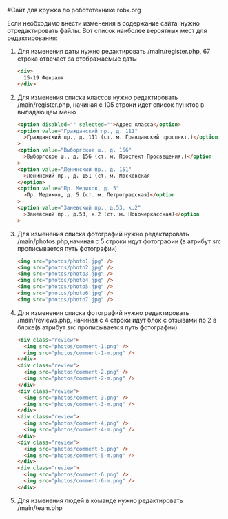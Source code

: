 #Сайт для кружка по робототехнике robx.org

Если необходимо внести изменения в содержание сайта, нужно отредактировать файлы.
Вот список наиболее вероятных мест для редактирования:

1. Для изменения даты нужно редактировать /main/register.php, 67 строка отвечает за отображаемые даты
   ```html
   <div>
     15-19 Февраля
   </div>
   ```
2. Для изменения списка классов нужно редактировать /main/register.php, начиная с 105 строки идет список пунктов в выпадающем меню
   ```html
   <option disabled="" selected="">Адрес класса</option>
   <option value="Гражданский пр., д. 111"
     >Гражданский пр., д. 111 (ст. м. Гражданский проспект.)</option
   >
   <option value="Выборгское ш., д. 156"
     >Выборгское ш., д. 156 (ст. м. Проспект Просвещения.)</option
   >
   <option value="Ленинский пр., д. 151"
     >Ленинский пр., д. 151 (ст. м. Московская
   </option>
   <option value="Пр. Медиков, д. 5"
     >Пр. Медиков, д. 5 (ст. м. Петроградская)</option
   >
   <option value="Заневский пр., д.53, к.2"
     >Заневский пр., д.53, к.2 (ст. м. Новочеркасская)</option
   >
   ```
3. Для изменения списка фотографий нужно редактировать /main/photos.php,начиная с 5 строки идут фотографии (в атрибут src прописывается путь фотографии)

   ```html
   <img src="photos/photo1.jpg" />
   <img src="photos/photo2.jpg" />
   <img src="photos/photo3.jpg" />
   <img src="photos/photo4.jpg" />
   <img src="photos/photo5.jpg" />
   <img src="photos/photo6.jpg" />
   <img src="photos/photo7.jpg" />
   ```

4. Для изменения списка фотографий нужно редактировать /main/reviews.php, начиная с 4 строки идут блок с отзывами по 2 в блоке(в атрибут src прописывается путь фотографии)
   ```html
   <div class="review">
     <img src="photos/comment-1.png" />
     <img src="photos/comment-1-m.png" />
   </div>
   <div class="review">
     <img src="photos/comment-2.png" />
     <img src="photos/comment-2-m.png" />
   </div>
   <div class="review">
     <img src="photos/comment-3.png" />
     <img src="photos/comment-3-m.png" />
   </div>
   <div class="review">
     <img src="photos/comment-4.png" />
     <img src="photos/comment-4-m.png" />
   </div>
   <div class="review">
     <img src="photos/comment-5.png" />
     <img src="photos/comment-5-m.png" />
   </div>
   <div class="review">
     <img src="photos/comment-6.png" />
     <img src="photos/comment-6-m.png" />
   </div>
   ```
5. Для изменения людей в команде нужно редактировать /main/team.php
